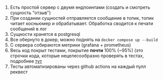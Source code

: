 1. Есть простой сервер с двумя ендпоинтами (создать и смотреть сущность "отзыв")
2. При создании сущностей отправляется сообщение в топик, топик читает косньюмер и обрабатывает.
   Обработка сводится к печати сообщений в лог
3. Сущности хранятся в postgresql
4. Все обернуто в докер, можно поднять на `docker compose up --build`
5. С сервера собираются метрики (grafana + prometheus)
6. Весь код покрыт тестами, покрытие **почти** 100% (~95%) (это строчки кода, которые нецелесообразно проверять в тестах, подробнее [тут](https://github.com/bulatovv/hse-python-proj/actions/runs/13026727478/job/36337047541)
7. Тесты автоматизированы через github actions на каждый пулл реквест 
